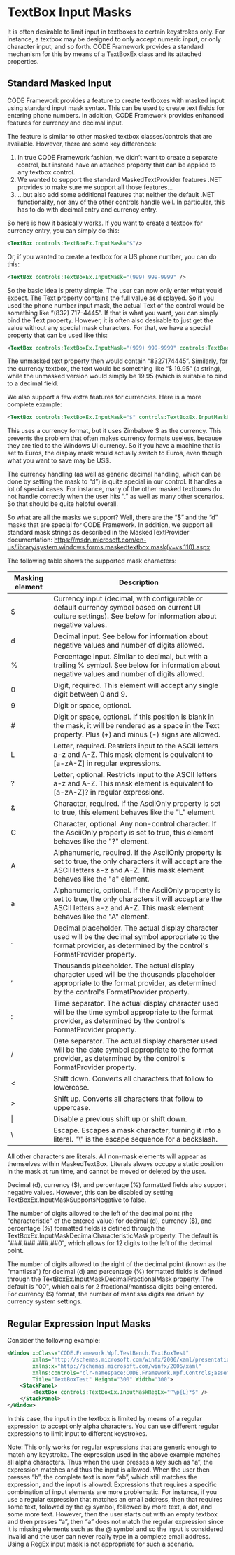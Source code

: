 ﻿# TextBox Input Masks

It is often desirable to limit input in textboxes to certain keystrokes only. For instance, a textbox may be designed to only accept numeric input, or only character input, and so forth. CODE Framework provides a standard mechanism for this by means of a TextBoxEx class and its attached properties.

## Standard Masked Input

CODE Framework provides a feature to create textboxes with masked input using standard input mask syntax. This can be used to create text fields for entering phone numbers. In addition, CODE Framework provides enhanced features for currency and decimal input.

The feature is similar to other masked textbox classes/controls that are available. However, there are some key differences:

1. In true CODE Framework fashion, we didn’t want to create a separate control, but instead have an attached property that can be applied to any textbox control. 
2. We wanted to support the standard MaskedTextProvider features .NET provides to make sure we support all those features… 
3. ...but also add some additional features that neither the default .NET functionality, nor any of the other controls handle well. In particular, this has to do with decimal entry and currency entry. 

So here is how it basically works. If you want to create a textbox for currency entry, you can simply do this:

```xml
<TextBox controls:TextBoxEx.InputMask="$"/>
```

Or, if you wanted to create a textbox for a US phone number, you can do this:

```xml
<TextBox controls:TextBoxEx.InputMask="(999) 999-9999" />
```

So the basic idea is pretty simple. The user can now only enter what you’d expect. The Text property contains the full value as displayed. So if you used the phone number input mask, the actual Text of the control would be something like “(832) 717-4445”. If that is what you want, you can simply bind the Text property. However, it is often also desirable to just get the value without any special mask characters. For that, we have a special property that can be used like this:

```xml
<TextBox controls:TextBoxEx.InputMask="(999) 999-9999" controls:TextBoxEx.TextUnmasked="{Binding TestValue}" />
```

The unmasked text property then would contain “8327174445”. Similarly, for the currency textbox, the text would be something like “$ 19.95” (a string), while the unmasked version would simply be 19.95 (which is suitable to bind to a decimal field.

We also support a few extra features for currencies. Here is a more complete example:

```xml
<TextBox controls:TextBoxEx.InputMask="$" controls:TextBoxEx.InputMaskCurrencySymbol="Z$" controls:TextBoxEx.TextUnmasked="{Binding Amount}" />
```

This uses a currency format, but it uses Zimbabwe $ as the currency. This prevents the problem that often makes currency formats useless, because they are tied to the Windows UI currency. So if you have a machine that is set to Euros, the display mask would actually switch to Euros, even though what you want to save may be US$. 

The currency handling (as well as generic decimal handling, which can be done by setting the mask to “d”) is quite special in our control. It handles a lot of special cases. For instance, many of the other masked textboxes do not handle correctly when the user hits “.” as well as many other scenarios. So that should be quite helpful overall.

So what are all the masks we support? Well, there are the “$” and the “d” masks that are special for CODE Framework. In addition, we support all standard mask strings as described in the MaskedTextProvider documentation: https://msdn.microsoft.com/en-us/library/system.windows.forms.maskedtextbox.mask(v=vs.110).aspx

The following table shows the supported mask characters:

| Masking element | Description |
| --- | --- |
| $ | Currency input (decimal, with configurable or default currency symbol based on current UI culture settings). See below for information about negative values. |
| d | Decimal input. See below for information about negative values and number of digits allowed. |
| % | Percentage input. Similar to decimal, but with a trailing % symbol. See below for information about negative values and number of digits allowed. |
| 0 | Digit, required. This element will accept any single digit between 0 and 9. |
| 9 | Digit or space, optional. |
| # | Digit or space, optional. If this position is blank in the mask, it will be rendered as a space in the Text property. Plus (+) and minus (-) signs are allowed. |
| L | Letter, required. Restricts input to the ASCII letters a-z and A-Z. This mask element is equivalent to [a-zA-Z] in regular expressions. |
| ? | Letter, optional. Restricts input to the ASCII letters a-z and A-Z. This mask element is equivalent to [a-zA-Z]? in regular expressions. |
| & | Character, required. If the AsciiOnly property is set to true, this element behaves like the "L" element. |
| C | Character, optional. Any non-control character. If the AsciiOnly property is set to true, this element behaves like the "?" element. |
| A | Alphanumeric, required. If the AsciiOnly property is set to true, the only characters it will accept are the ASCII letters a-z and A-Z. This mask element behaves like the "a" element. |
| a | Alphanumeric, optional. If the AsciiOnly property is set to true, the only characters it will accept are the ASCII letters a-z and A-Z. This mask element behaves like the "A" element. | 
| . | Decimal placeholder. The actual display character used will be the decimal symbol appropriate to the format provider, as determined by the control's FormatProvider property. |
| , | Thousands placeholder. The actual display character used will be the thousands placeholder appropriate to the format provider, as determined by the control's FormatProvider property. |
| : | Time separator. The actual display character used will be the time symbol appropriate to the format provider, as determined by the control's FormatProvider property. |
| / | Date separator. The actual display character used will be the date symbol appropriate to the format provider, as determined by the control's FormatProvider property. |
| < | Shift down. Converts all characters that follow to lowercase. |
| > | Shift up. Converts all characters that follow to uppercase. |
| &#124; | Disable a previous shift up or shift down. |
| \ | Escape. Escapes a mask character, turning it into a literal. "\\" is the escape sequence for a backslash. |

All other characters are literals. All non-mask elements will appear as themselves within MaskedTextBox. Literals always occupy a static position in the mask at run time, and cannot be moved or deleted by the user.
 
Decimal (d), currency ($), and percentage (%) formatted fields also support negative values. However, this can be disabled by setting TextBoxEx.InputMaskSupportsNegative to false.

The number of digits allowed to the left of the decimal point (the "characteristic" of the entered value) for decimal (d), currency ($), and percentage (%) formatted fields is defined through the TextBoxEx.InputMaskDecimalCharacteristicMask property. The default is "###.###.###.##0", which allows for 12 digits to the left of the decimal point.

The number of digits allowed to the right of the decimal point (known as the "mantissa") for decimal (d) and percentage (%) formatted fields is defined through the TextBoxEx.InputMaskDecimalFractionalMask property. The default is "00", which calls for 2 fractional/mantissa digits being entered. For currency ($) format, the number of mantissa digits are driven by currency system settings.

 
## Regular Expression Input Masks

Consider the following example:

```xml
<Window x:Class="CODE.Framework.Wpf.TestBench.TextBoxTest"
        xmlns="http://schemas.microsoft.com/winfx/2006/xaml/presentation"
        xmlns:x="http://schemas.microsoft.com/winfx/2006/xaml"
        xmlns:controls="clr-namespace:CODE.Framework.Wpf.Controls;assembly=CODE.Framework.Wpf"
        Title="TextBoxTest" Height="300" Width="300">
    <StackPanel>
        <TextBox controls:TextBoxEx.InputMaskRegEx="^\p{L}*$" />
    </StackPanel>
</Window>
```

In this case, the input in the textbox is limited by means of a regular expression to accept only alpha characters. You can use different regular expressions to limit input to different keystrokes.

Note: This only works for regular expressions that are generic enough to match any keystroke. The expression used in the above example matches all alpha characters. Thus when the user presses a key such as “a”, the expression matches and thus the input is allowed. When the user then presses “b”, the complete text is now “ab”, which still matches the expression, and the input is allowed. Expressions that requires a specific combination of input elements are more problematic. For instance, if you use a regular expression that matches an email address, then that requires some text, followed by the @ symbol, followed by more text, a dot, and some more text. However, then the user starts out with an empty textbox and then presses “a”, then “a” does not match the regular expression since it is missing elements such as the @ symbol and so the input is considered invalid and the user can never really type in a complete email address. Using a RegEx input mask is not appropriate for such a scenario.
